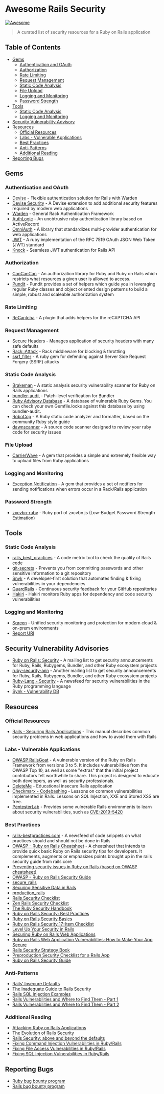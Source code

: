 # Awesome Rails Security
[![Awesome](https://awesome.re/badge.svg)](https://awesome.re)

> A curated list of security resources for a Ruby on Rails application

## Table of Contents

- [Gems](#gems)
    - [Authentication and OAuth](#authentication-and-oauth)
    - [Authorization](#authorization)
    - [Rate Limiting](#rate-limiting)
    - [Request Management](#request-management)
    - [Static Code Analysis](#static-code-analysis)
    - [File Upload](#file-upload)
    - [Logging and Monitoring](#logging-and-monitoring0)
    - [Password Strength](#password-strength)
- [Tools](#tools)
    - [Static Code Analysis](#static-code-analysis)
    - [Logging and Monitoring](#logging-and-monitoring)
- [Security Vulnerability Advisory](#security-vulnerability-advisory)
- [Resources](#resources)
    - [Official Resources](#static-code-analysis)
    - [Labs - Vulnerable Applications](#labs-vulnerable-applications)
    - [Best Practices](#best-practices)
    - [Anti-Patterns](#anti-patterns)
    - [Additional Reading](#additional-reading)
- [Reporting Bugs](#reporting-bugs)

## Gems

### Authentication and OAuth
- [Devise](https://github.com/plataformatec/devise) - Flexible authentication solution for Rails with Warden
- [Devise Security](https://github.com/devise-security/devise-security) - A Devise extension to add additional security features required by modern web applications
- [Warden](https://github.com/wardencommunity/warden) - General Rack Authentication Framework
- [AuthLogic](https://github.com/binarylogic/authlogic) - An unobtrusive ruby authentication library based on ActiveRecord
- [OmniAuth](https://github.com/omniauth/omniauth) - A library that standardizes multi-provider authentication for web applications
- [JWT](https://github.com/jwt/ruby-jwt) - A ruby implementation of the RFC 7519 OAuth JSON Web Token (JWT) standard
- [Knock](https://github.com/nsarno/knock) - Seamless JWT authentication for Rails API

### Authorization
- [CanCanCan](https://github.com/CanCanCommunity/cancancan) - An authorization library for Ruby and Ruby on Rails which restricts what resources a given user is allowed to access.
- [Pundit](https://github.com/varvet/pundit) - Pundit provides a set of helpers which guide you in leveraging regular Ruby classes and object oriented design patterns to build a simple, robust and scaleable authorization system

### Rate Limiting
- [ReCaptcha](https://github.com/ambethia/recaptcha/) - A plugin that adds helpers for the reCAPTCHA API

### Request Management
- [Secure Headers](https://github.com/twitter/secure_headers) - Manages application of security headers with many safe defaults
- [Rack::Attack](https://github.com/kickstarter/rack-attack) - Rack middleware for blocking & throttling
- [ssrf_filter](https://github.com/arkadiyt/ssrf_filter) - A ruby gem for defending against Server Side Request Forgery (SSRF) attacks

### Static Code Analysis
- [Brakeman](https://github.com/presidentbeef/brakeman) - A static analysis security vulnerability scanner for Ruby on Rails applications
- [bundler-audit](https://github.com/rubysec/bundler-audit) - Patch-level verification for Bundler
- [Ruby Advisory Database](https://github.com/rubysec/ruby-advisory-db) - A database of vulnerable Ruby Gems. You can check your own Gemfile.locks against this database by using bundler-audit.
- [RoboCop](https://github.com/rubocop-hq/rubocop) - A Ruby static code analyzer and formatter, based on the community Ruby style guide
- [dawnscanner](https://github.com/thesp0nge/dawnscanner) - A source code scanner designed to review your ruby code for security issues

### File Upload
- [CarrierWave](https://github.com/carrierwaveuploader/carrierwave) - A gem that provides a simple and extremely flexible way to upload files from Ruby applications

### Logging and Monitoring
- [Exception Notification](https://github.com/smartinez87/exception_notification) - A gem that provides a set of notifiers for sending notifications when errors occur in a Rack/Rails application

### Password Strength
- [zxcvbn-ruby](https://github.com/envato/zxcvbn-ruby) - Ruby port of zxcvbn.js (Low-Budget Password Strength Estimation)

## Tools

### Static Code Analysis
- [rails_best_practices](https://github.com/flyerhzm/rails_best_practices) - A code metric tool to check the quality of Rails code
- [git-secrets](https://github.com/awslabs/git-secrets) - Prevents you from committing passwords and other sensitive information to a git repository
- [Snyk](https://snyk.io) - A developer-first solution that automates finding & fixing vulnerabilities in your dependencies
- [GuardRails](https://www.guardrails.io/) - Continuous security feedback for your GitHub repositories
- [Hakiri](https://hakiri.io/) - Hakiri monitors Ruby apps for dependency and code security vulnerabilities


### Logging and Monitoring
- [Sqreen](https://www.sqreen.com/) - Unified security monitoring and protection for modern cloud & on-prem environments
- [Report URI](https://report-uri.com/)

## Security Vulnerability Advisories
- [Ruby on Rails: Security](https://groups.google.com/forum/?fromgroups#!forum/rubyonrails-security) - A mailing list to get security announcements for Ruby, Rails, Rubygems, Bundler, and other Ruby ecosystem projects
- [ruby-security-ann](https://groups.google.com/forum/#!forum/ruby-security-ann) - Another mailing list to get security announcements for Ruby, Rails, Rubygems, Bundler, and other Ruby ecosystem projects
- [Ruby-Lang - Security](https://www.ruby-lang.org/en/security/) - A newsfeed for security vulnerabilities in the Ruby programming language
- [Synk - Vulnerability DB](https://snyk.io/vuln/?type=rubygems)


## Resources

### Official Resources
- [Rails - Securing Rails Applications](https://guides.rubyonrails.org/security.html) - This manual describes common security problems in web applications and how to avoid them with Rails


### Labs - Vulnerable Applications
- [OWASP RailsGoat](https://github.com/OWASP/railsgoat) - A vulnerable version of the Ruby on Rails Framework from versions 3 to 5. It includes vulnerabilities from the OWASP Top 10, as well as some "extras" that the initial project contributors felt worthwhile to share. This project is designed to educate both developers, as well as security professionals.
- [DeleteMe](https://github.com/rietta/DeleteMe) - Educational insecure Rails application
- [Checkmarx - Codebashing](https://free.codebashing.com/courses/ruby) - Lessons on common vulnerabilities implemented in Rails. Lessons on SQL Injection, XXE and Stored XSS are free.
- [PentesterLab](https://pentesterlab.com/exercises/) - Provides some vulnerable Rails environments to learn about security vulnerabilities, such as [CVE-2019-5420](https://pentesterlab.com/exercises/cve-2019-5420)

### Best Practices
- [rails-bestpractices.com](https://rails-bestpractices.com/) - A newsfeed of code snippets on what practices should and should not be done in Rails 
- [OWASP - Ruby on Rails Cheatsheet](https://github.com/OWASP/CheatSheetSeries/blob/master/cheatsheets/Ruby_on_Rails_Cheatsheet.md) - A cheatsheet that intends to provide quick basic Ruby on Rails security tips for developers. It complements, augments or emphasizes points brought up in the rails security guide from rails core
- [Preventing security issues in Ruby on Rails (based on OWASP cheatsheet)](https://medium.com/kkempin/preventing-security-issues-in-ruby-on-rails-based-on-owasp-cheatsheet-2fbca18b6a85)
- [OWASP - Ruby on Rails Security Guide](https://www.owasp.org/images/8/89/Rails_Security_2.pdf)
- [secure_rails](https://github.com/ankane/secure_rails)
- [Securing Sensitive Data in Rails](https://ankane.org/sensitive-data-rails)
- [production_rails](https://github.com/ankane/production_rails)
- [Rails Security Checklist](https://github.com/eliotsykes/rails-security-checklist)
- [Zen Rails Security Checklist
](https://github.com/brunofacca/zen-rails-security-checklist)
- [The Ruby Security Handbook](https://www.sqreen.com/checklists/ruby-security-handbook)
- [Ruby on Rails Security: Best Practices](https://www.codementor.io/ruby-on-rails/tutorial/ruby-on-rails-security-best-practices)
- [Ruby on Rails Security Basics](https://www.netsparker.com/blog/web-security/ruby-on-rails-security-basics/)
- [Ruby on Rails Security 17-Item Checklist](https://www.engineyard.com/blog/ruby-on-rails-security-checklist)
- [Level Up Your Security in Rails](https://blog.codeship.com/level-up-your-security-in-rails/)
- [Securing Ruby on Rails Web Applications](https://www.immun.io/hubfs/Immunio_2016/Content/Marketing/Securing_Ruby_on_Rails_Web_Applications_eBook.pdf)
- [Ruby on Rails Web Application Vulnerabilities: How to Make Your App Secure](https://rubygarage.org/blog/ruby-on-rails-web-application-vulnerabilities-how-to-make-your-app-secure)
- [Rails Security Strategy Book](https://bauland42.com/ruby-on-rails-security-strategy)
- [Preproduction Security Checklist for a Rails App](https://blog.codeship.com/preproduction-checklist-for-a-rails-app/)
- [Ruby on Rails Security Guide](https://sloboda-studio.com/blog/ruby-on-rails-security-guide/)

### Anti-Patterns
- [Rails' Insecure Defaults](https://codeclimate.com/blog/rails-insecure-defaults/)
- [The Inadequate Guide to Rails Security](https://www.honeybadger.io/blog/ruby-security-tutorial-and-rails-security-guide/)
- [Rails SQL Injection Examples](https://rails-sqli.org/)
- [Rails Vulnerabilities and Where to Find Them - Part 1](https://www.vdalabs.com/2018/01/12/rails-vulnerabilities-find-part-1/)
- [Rails Vulnerabilities and Where to Find Them - Part 2](https://www.vdalabs.com/2018/01/16/rails-vulnerabilities-find-part-2/)

### Additional Reading
- [Attacking Ruby on Rails Applications](http://www.phrack.org/issues/69/12.html#article)
- [The Evolution of Rails Security](https://speakerdeck.com/presidentbeef/the-evolution-of-rails-security)
- [Rails Security: above and beyond the defaults](https://www.randomerrata.com/articles/2017/rails-security/)
- [Fixing Command Injection Vulnerabilities in Ruby/Rails](http://gavinmiller.io/2015/fixing-command-injection-vulnerabilities/)
- [Fixing File Access Vulnerabilities in Ruby/Rails](http://gavinmiller.io/2015/fixing-file-access-vulnerabilities-in-ruby-and-rails/)
- [Fixing SQL Injection Vulnerabilities in Ruby/Rails](http://gavinmiller.io/2015/fixing-sql-injection-vulnerabilities/)

## Reporting Bugs
- [Ruby bug bounty program](https://hackerone.com/ruby)
- [Rails bug bounty program](https://hackerone.com/rails)
